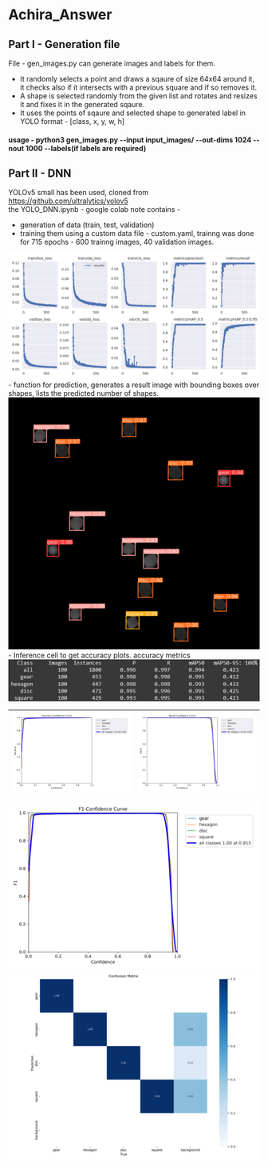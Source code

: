 # Achira_Answer

## Part I - Generation file

File - gen_images.py can generate images and labels for them.<br>
- It randomly selects a point and draws a sqaure of size 64x64 around it, it checks also if it intersects with a previous square and if so removes it.
- A shape is selected randomly from the given list and rotates and resizes it and fixes it in the generated sqaure.
- It uses the points of sqaure and selected shape to generated label in YOLO format - [class, x, y, w, h]

#### usage - python3 gen_images.py --input input_images/ --out-dims 1024 --nout 1000 --labels(if labels are required)

## Part II - DNN

YOLOv5 small has been used, cloned from https://github.com/ultralytics/yolov5 <br>
the YOLO_DNN.ipynb - google colab note contains - <br>
- generation of data (train, test, validation)
- training them using a custom data file - custom.yaml, trainng was done for 715 epochs - 600 trainng images, 40 validation images.
 <img src="./images/results.png" alt="training loss curves" title="training loss curves">
- function for prediction, generates a result image with bounding boxes over shapes, lists the predicted number of shapes.<br>
 <img src="./images/result.jpg" alt="result" title="result of predict.jpg">
- Inference cell to get accuracy plots. accuracy metrics<br>
 <img src="./images/mAP.png" alt="map" title="mAP Scores">
 
 ![](./images/P_curve.png) | ![](./images/R_curve.png) 
:-------------------------:|:-------------------------:
      
 <img src="./images/F1_curve.png" alt="f1" title="F1 curve">

 <img src="./images/confusion_matrix.png" alt="cm" title="Confusion Matrix">
